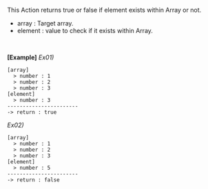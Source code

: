 This Action returns true or false if element exists within Array or not.
- array : Target array.
- element : value to check if it exists within Array.
<br/>

**[Example]**
*Ex01)*
```
[array]
  > number : 1
  > number : 2
  > number : 3
[element]
  > number : 3
-----------------------
-> return : true
```

*Ex02)*
```
[array]
  > number : 1
  > number : 2
  > number : 3
[element]
  > number : 5
-----------------------
-> return : false
```
